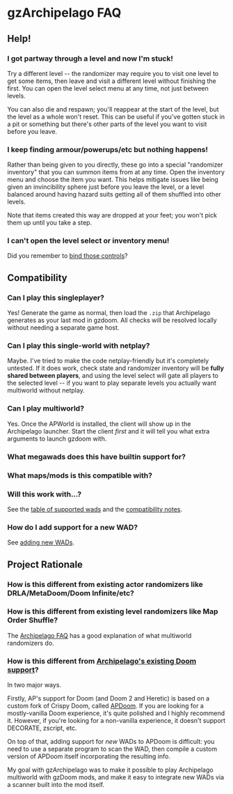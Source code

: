 # gzArchipelago FAQ

## Help!

### I got partway through a level and now I'm stuck!

Try a different level -- the randomizer may require you to visit one level to get
some items, then leave and visit a different level without finishing the first.
You can open the level select menu at any time, not just between levels.

You can also die and respawn; you'll reappear at the start of the level, but the
level as a whole won't reset. This can be useful if you've gotten stuck in a pit
or something but there's other parts of the level you want to visit before you
leave.

### I keep finding armour/powerups/etc but nothing happens!

Rather than being given to you directly, these go into a special "randomizer inventory"
that you can summon items from at any time. Open the inventory menu and choose the
item you want. This helps mitigate issues like being given an invincibility sphere
just before you leave the level, or a level balanced around having hazard suits
getting all of them shuffled into other levels.

Note that items created this way are dropped at your feet; you won't pick them up
until you take a step.

### I can't open the level select or inventory menu!

Did you remember to [bind those controls](./gameplay.md)?


## Compatibility

### Can I play this singleplayer?

Yes! Generate the game as normal, then load the `.zip` that Archipelago generates
as your last mod in gzdoom. All checks will be resolved locally without needing
a separate game host.

### Can I play this single-world with netplay?

Maybe. I've tried to make the code netplay-friendly but it's completely untested.
If it does work, check state and randomizer inventory will be
**fully shared between players**, and using the level select will gate all players
to the selected level -- if you want to play separate levels you actually want
multiworld without netplay.

### Can I play multiworld?

Yes. Once the APWorld is installed, the client will show up in the Archipelago
launcher. Start the client *first* and it will tell you what extra arguments
to launch gzdoom with.

### What megawads does this have builtin support for?
### What maps/mods is this compatible with?
### Will this work with...?

See the [table of supported wads](./support-table.md) and the
[compatibility notes](./compatibility.md).

### How do I add support for a new WAD?

See [adding new WADs](./new-wads.md).


## Project Rationale

### How is this different from existing actor randomizers like DRLA/MetaDoom/Doom Infinite/etc?
### How is this different from existing level randomizers like Map Order Shuffle?

The [Archipelago FAQ](https://archipelago.gg/faq/en/#what-is-a-multiworld) has
a good explanation of what multiworld randomizers do.

### How is this different from [Archipelago's existing Doom support](https://archipelago.gg/games/DOOM%201993/info/en)?

In two major ways.

Firstly, AP's support for Doom (and Doom 2 and Heretic) is based on a custom fork
of Crispy Doom, called [APDoom](https://github.com/Daivuk/apdoom). If you are looking
for a mostly-vanilla Doom experience, it's quite polished and I highly recommend it.
However, if you're looking for a non-vanilla experience, it doesn't support DECORATE,
zscript, etc.

On top of that, adding support for *new* WADs to APDoom is difficult: you need to
use a separate program to scan the WAD, then compile a custom version of APDoom
itself incorporating the resulting info.

My goal with gzArchipelago was to make it possible to play Archipelago multiworld
with gzDoom mods, and make it easy to integrate new WADs via a scanner built into
the mod itself.


